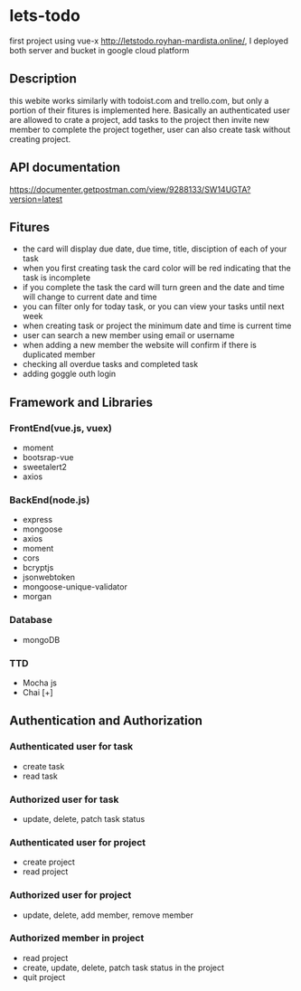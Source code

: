 # lets-todo

first project using vue-x
http://letstodo.royhan-mardista.online/, I deployed both server and bucket in google cloud platform

## Description

this webite works similarly with todoist.com and trello.com, but only a portion of their fitures is implemented here. Basically an authenticated user are allowed to crate a project, add tasks to the project then invite new member to complete the project together, user can also create task without creating project.

## API documentation

https://documenter.getpostman.com/view/9288133/SW14UGTA?version=latest

## Fitures

- the card will display due date, due time, title, disciption of each of your task
- when you first creating task the card color will be red indicating that the task is incomplete
- if you complete the task the card will turn green and the date and time will change to current date and time
- you can filter only for today task, or you can view your tasks until next week
- when creating task or project the minimum date and time is current time
- user can search a new member using email or username
- when adding a new member the website will confirm if there is duplicated member
- checking all overdue tasks and completed task
- adding goggle outh login

## Framework and Libraries

### FrontEnd(vue.js, vuex)

- moment
- bootsrap-vue
- sweetalert2
- axios

### BackEnd(node.js)

- express
- mongoose
- axios
- moment
- cors
- bcryptjs
- jsonwebtoken
- mongoose-unique-validator
- morgan

### Database

- mongoDB

### TTD

- Mocha js
- Chai
[+]
## Authentication and Authorization

### Authenticated user for task
- create task
- read task

### Authorized user for task
- update, delete, patch task status

### Authenticated user for project
- create project
- read project

### Authorized user for project
- update, delete, add member, remove member

### Authorized member in project
- read project
- create, update, delete, patch task status in the project
- quit project
